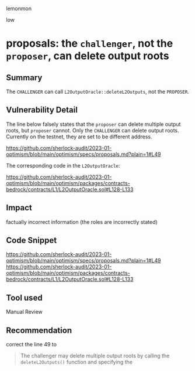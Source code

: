 lemonmon

low

# proposals: the `challenger`, not the `proposer`, can delete output roots


## Summary

The `CHALLENGER` can call `L2OutputOracle::deleteL2Outputs`, not the `PROPOSER`.


## Vulnerability Detail

The line below falsely states that the `proposer` can delete multiple output roots, but `proposer` cannot. Only the `CHALLENGER` can delete output roots. Currently on the testnet, they are set to be different address.

https://github.com/sherlock-audit/2023-01-optimism/blob/main/optimism/specs/proposals.md?plain=1#L49

The corresponding code in the `L2OutputOracle`:

https://github.com/sherlock-audit/2023-01-optimism/blob/main/optimism/packages/contracts-bedrock/contracts/L1/L2OutputOracle.sol#L128-L133

## Impact

factually incorrect information (the roles are incorrectly stated)

## Code Snippet

https://github.com/sherlock-audit/2023-01-optimism/blob/main/optimism/specs/proposals.md?plain=1#L49
https://github.com/sherlock-audit/2023-01-optimism/blob/main/optimism/packages/contracts-bedrock/contracts/L1/L2OutputOracle.sol#L128-L133

## Tool used

Manual Review

## Recommendation

correct the line 49 to 

> The challenger may delete multiple output roots by calling the `deleteL2Outputs()` function and specifying the 

